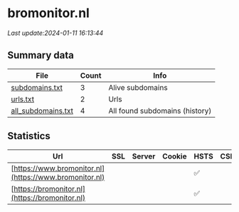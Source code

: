 # bromonitor.nl
*Last update:2024-01-11 16:13:44*
## Summary data
| File       | Count | Info |
|------------|-------|------|
|[subdomains.txt](/data/bromonitor/subdomains.txt)|3|Alive subdomains|
|[urls.txt](/data/bromonitor/urls.txt)|2|Urls|
|[all_subdomains.txt](/data/bromonitor/all_subdomains.txt)|4|All found subdomains (history)|
## Statistics
| Url | SSL | Server | Cookie | HSTS | CSP | XFO | XXP | RP | Tech |
|------------|-------|------|------|------|------|------|------|------|------|
|[https://www.bromonitor.nl](https://www.bromonitor.nl)| | | |:white_check_mark: | |:warning: |:white_check_mark: | | |:white_check_mark: | |HSTS| |
|[https://bromonitor.nl](https://bromonitor.nl)| | | |:white_check_mark: | |:warning: |:white_check_mark: | | |:white_check_mark: | |HSTS| |